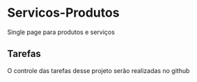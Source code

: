# Servicos-Produtos
 Single page para produtos e serviços 

## Tarefas
O controle das tarefas desse projeto serão realizadas no github